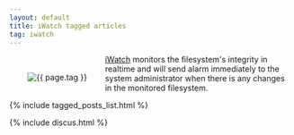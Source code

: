 ```yaml
---
layout: default
title: iWatch tagged articles
tag: iwatch
---
```


<div style="float: left; margin: 2.0rem;">
	<img src="/public/images/{{ page.tag }}.png" style="max-width: 10rem;" alt="{{ page.tag }}" />
</div>

[iWatch](http://iwatch.sourceforge.net/index.html) monitors the filesystem's integrity in realtime and will send alarm immediately to the system administrator when there is any changes in the monitored filesystem. 

{% include tagged_posts_list.html %}

{% include discus.html %}
